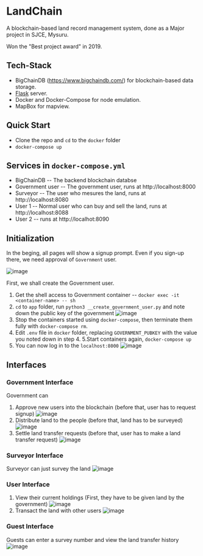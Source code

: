 # LandChain
A blockchain-based land record management system, done as a Major project in SJCE, Mysuru. 

Won the "Best project award" in 2019.

## Tech-Stack
- BigChainDB (https://www.bigchaindb.com/) for blockchain-based data storage.
- [Flask](https://flask.palletsprojects.com/en/2.0.x/) server.
- Docker and Docker-Compose for node emulation.
- MapBox for mapview.

## Quick Start
- Clone the repo and `cd` to the `docker` folder
- `docker-compose up`

## Services in `docker-compose.yml`
- BigChainDB -- The backend blockchain databse
- Government user -- The government user, runs at http://localhost:8000
- Surveyor -- The user who mesures the land, runs at http://localhost:8080
- User 1 -- Normal user who can buy and sell the land, runs at http://localhost:8088
- User 2 -- runs at http://localhot:8090

## Initialization
In the beging, all pages will show a signup prompt. Even if you sign-up there, we need approval of `Government` user.

![image](https://user-images.githubusercontent.com/24838519/163103449-3aa92af1-5f1d-42e3-bcc8-4dee96ee08b4.png)

First, we shall create the Government user.

1. Get the shell access to Government container -- `docker exec -it <container-name> -- sh`
2. `cd` to `app` folder, run `python3 __create_government_user.py` and note down the public key of the government
![image](https://user-images.githubusercontent.com/24838519/163103609-731e51b6-d668-453e-a5e3-990b12f1a6a1.png)
3. Stop the containers started using `docker-compose`, then terminate them fully with `docker-compose rm`.
4. Edit `.env` file in `docker` folder, replacing `GOVERNMENT_PUBKEY` with the value you noted down in step 4.
5.Start containers again, `docker-compose up`
6. You can now log in to the `localhost:8000` 
![image](https://user-images.githubusercontent.com/24838519/163103788-34fa57bb-23b9-4986-a224-adb34e83c075.png)

## Interfaces

### Government Interface
Government can
1. Approve new users into the blockchain (before that, user has to request signup)
![image](https://user-images.githubusercontent.com/24838519/163104249-c4a7942d-e382-4897-ba87-0f679d5c3b85.png)
2. Distribute land to the people (before that, land has to be surveyed)
![image](https://user-images.githubusercontent.com/24838519/163104459-14b142d3-0e86-441d-9351-91166e16ce63.png)
3. Settle land transfer requests (before that, user has to make a land transfer request)
![image](https://user-images.githubusercontent.com/24838519/163104719-f0e383fc-a8b2-46e2-94e4-d3211df28a02.png)

### Surveyor Interface
Surveyor can just survey the land
![image](https://user-images.githubusercontent.com/24838519/163104362-ba94462b-5f27-4bd6-a618-f34c781b78a0.png)


### User Interface
1. View their current holdings (First, they have to be given land by the government)
![image](https://user-images.githubusercontent.com/24838519/163104579-2d29b8a3-5405-45b0-b7f7-49c12fd6d039.png)
2. Transact the land with other users
![image](https://user-images.githubusercontent.com/24838519/163104637-ab7a6cca-8501-476c-999a-646db4d20761.png)

### Guest Interface
Guests can enter a survey number and view the land transfer history
![image](https://user-images.githubusercontent.com/24838519/163104838-e2ef0131-27a8-431e-89d3-2899ace94b3f.png)
